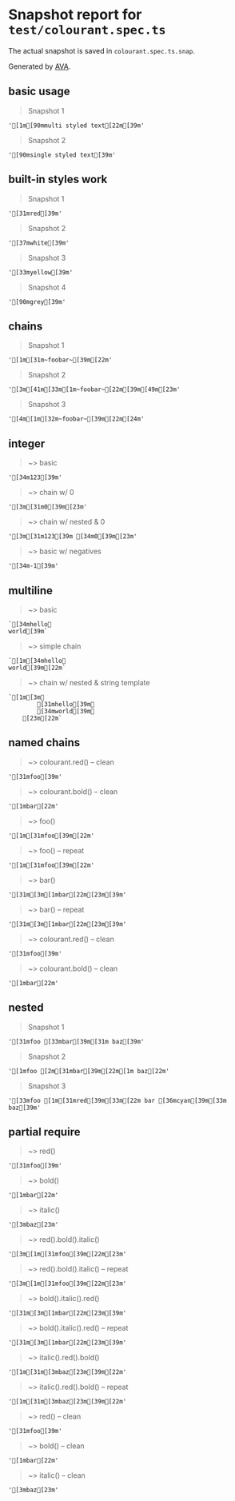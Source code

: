 # Snapshot report for `test/colourant.spec.ts`

The actual snapshot is saved in `colourant.spec.ts.snap`.

Generated by [AVA](https://ava.li).

## basic usage

> Snapshot 1

    '[1m[90mmulti styled text[22m[39m'

> Snapshot 2

    '[90msingle styled text[39m'

## built-in styles work

> Snapshot 1

    '[31mred[39m'

> Snapshot 2

    '[37mwhite[39m'

> Snapshot 3

    '[33myellow[39m'

> Snapshot 4

    '[90mgrey[39m'

## chains

> Snapshot 1

    '[1m[31m~foobar~[39m[22m'

> Snapshot 2

    '[3m[41m[33m[1m~foobar~[22m[39m[49m[23m'

> Snapshot 3

    '[4m[1m[32m~foobar~[39m[22m[24m'

## integer

> ~> basic

    '[34m123[39m'

> ~> chain w/ 0

    '[3m[31m0[39m[23m'

> ~> chain w/ nested & 0

    '[3m[31m123[39m [34m0[39m[23m'

> ~> basic w/ negatives

    '[34m-1[39m'

## multiline

> ~> basic

    `[34mhello␊
    world[39m`

> ~> simple chain

    `[1m[34mhello␊
    world[39m[22m`

> ~> chain w/ nested & string template

    `[1m[3m␊
            [31mhello[39m␊
            [34mworld[39m␊
        [23m[22m`

## named chains

> ~> colourant.red() – clean

    '[31mfoo[39m'

> ~> colourant.bold() – clean

    '[1mbar[22m'

> ~> foo()

    '[1m[31mfoo[39m[22m'

> ~> foo() – repeat

    '[1m[31mfoo[39m[22m'

> ~> bar()

    '[31m[3m[1mbar[22m[23m[39m'

> ~> bar() – repeat

    '[31m[3m[1mbar[22m[23m[39m'

> ~> colourant.red() – clean

    '[31mfoo[39m'

> ~> colourant.bold() – clean

    '[1mbar[22m'

## nested

> Snapshot 1

    '[31mfoo [33mbar[39m[31m baz[39m'

> Snapshot 2

    '[1mfoo [2m[31mbar[39m[22m[1m baz[22m'

> Snapshot 3

    '[33mfoo [1m[31mred[39m[33m[22m bar [36mcyan[39m[33m baz[39m'

## partial require

> ~> red()

    '[31mfoo[39m'

> ~> bold()

    '[1mbar[22m'

> ~> italic()

    '[3mbaz[23m'

> ~> red().bold().italic()

    '[3m[1m[31mfoo[39m[22m[23m'

> ~> red().bold().italic() – repeat

    '[3m[1m[31mfoo[39m[22m[23m'

> ~> bold().italic().red()

    '[31m[3m[1mbar[22m[23m[39m'

> ~> bold().italic().red() – repeat

    '[31m[3m[1mbar[22m[23m[39m'

> ~> italic().red().bold()

    '[1m[31m[3mbaz[23m[39m[22m'

> ~> italic().red().bold() – repeat

    '[1m[31m[3mbaz[23m[39m[22m'

> ~> red() – clean

    '[31mfoo[39m'

> ~> bold() – clean

    '[1mbar[22m'

> ~> italic() – clean

    '[3mbaz[23m'
